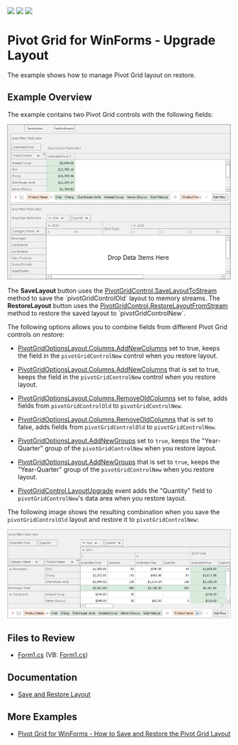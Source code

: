 <!-- default badges list -->
![](https://img.shields.io/endpoint?url=https://codecentral.devexpress.com/api/v1/VersionRange/594952072/22.2.4%2B)
[![](https://img.shields.io/badge/Open_in_DevExpress_Support_Center-FF7200?style=flat-square&logo=DevExpress&logoColor=white)](https://supportcenter.devexpress.com/ticket/details/T1143392)
[![](https://img.shields.io/badge/📖_How_to_use_DevExpress_Examples-e9f6fc?style=flat-square)](https://docs.devexpress.com/GeneralInformation/403183)
# Pivot Grid for WinForms - Upgrade Layout

The example shows how to manage Pivot Grid layout on restore.

## Example Overview

The example contains two Pivot Grid controls with the following fields:

![screenshot](./images/pivotgrid.png)

The **SaveLayout** button uses the [PivotGridControl.SaveLayoutToStream](https://docs.devexpress.com/WindowsForms/DevExpress.XtraPivotGrid.PivotGridControl.SaveLayoutToStream(System.IO.Stream)) method to save the `pivotGridControlOld` layout to memory streams.
The **RestoreLayout** button uses the [PivotGridControl.RestoreLayoutFromStream](https://docs.devexpress.com/WindowsForms/DevExpress.XtraPivotGrid.PivotGridControl.RestoreLayoutFromStream(System.IO.Stream)?p=netframework) method to restore the saved layout to `pivotGridControlNew`.

The following options allows you to combine fields from different Pivot Grid controls on restore:

* [PivotGridOptionsLayout.Columns.AddNewColumns](https://docs.devexpress.com/CoreLibraries/DevExpress.Utils.OptionsColumnLayout.AddNewColumns?p=netframework) set to true, keeps the field in the `pivotGridControlNew` control when you restore layout.
* [PivotGridOptionsLayout.Columns.AddNewColumns](https://docs.devexpress.com/CoreLibraries/DevExpress.Utils.OptionsColumnLayout.AddNewColumns?p=netframework) that is set to true, keeps the field in the `pivotGridControlNew` control when you restore layout.

* [PivotGridOptionsLayout.Columns.RemoveOldColumns](https://docs.devexpress.com/CoreLibraries/DevExpress.Utils.OptionsColumnLayout.RemoveOldColumns) set to false, adds fields from `pivotGridControlOld` to `pivotGridControlNew`.
* [PivotGridOptionsLayout.Columns.RemoveOldColumns](https://docs.devexpress.com/CoreLibraries/DevExpress.Utils.OptionsColumnLayout.RemoveOldColumns) that is set to false, adds fields from `pivotGridControlOld` to `pivotGridControlNew`.

* [PivotGridOptionsLayout.AddNewGroups](https://docs.devexpress.com/CoreLibraries/DevExpress.XtraPivotGrid.PivotGridOptionsLayout.AddNewGroups?p=netframework) set to `true`, keeps the "Year-Quarter" group of the `pivotGridControlNew` when you restore layout.
* [PivotGridOptionsLayout.AddNewGroups](https://docs.devexpress.com/CoreLibraries/DevExpress.XtraPivotGrid.PivotGridOptionsLayout.AddNewGroups?p=netframework) that is set to `true`, keeps the "Year-Quarter" group of the `pivotGridControlNew` when you restore layout.

* [PivotGridControl.LayoutUpgrade](https://docs.devexpress.com/WindowsForms/DevExpress.XtraPivotGrid.PivotGridControl.LayoutUpgrade?p=netframework) event adds the "Quantity" field to `pivotGridControlNew`'s data area when you restore layout.

The following image shows the resulting combination when you save the `pivotGridControlOld` layout and restore it to `pivotGridControlNew`:

![screenshot](./images/result.png)

## Files to Review

- [Form1.cs](.CS/WinPivotUpgradeLayout/Form1.cs) (VB: [Form1.cs](.VB/WinPivotUpgradeLayout/Form1.vb))
## Documentation

- [Save and Restore Layout](https://docs.devexpress.com/WindowsForms/1806/controls-and-libraries/pivot-grid/layout/save-and-restore-layout)

## More Examples

- [Pivot Grid for WinForms - How to Save and Restore the Pivot Grid Layout](https://github.com/DevExpress-Examples/winforms-pivotgrid-save-restore-state-and-layout)

